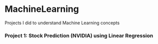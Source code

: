 # MachineLearning
Projects I did to understand Machine Learning concepts

### Project 1: Stock Prediction (NVIDIA) using Linear Regression 


